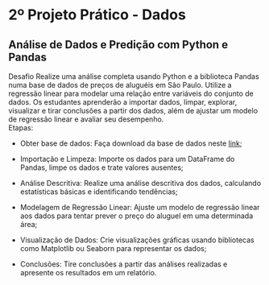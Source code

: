 
# 2º Projeto Prático - Dados
## Análise de Dados e Predição com Python e Pandas


Desafio
Realize uma análise completa usando Python e a biblioteca Pandas numa base de dados de preços de aluguéis em São Paulo. Utilize a regressão linear para modelar uma relação entre variáveis do conjunto de dados. Os estudantes aprenderão a importar dados, limpar, explorar, visualizar e tirar conclusões a partir dos dados, além de ajustar um modelo de regressão linear e avaliar seu desempenho.<br>
Etapas:
* Obter base de dados: Faça download da base de dados neste [link](https://drive.google.com/file/d/1DcS1VgGGVa5O6JHuD7ZeKmxgI1ejCw4m/view?usp=sharing);
* Importação e Limpeza: Importe os dados para um DataFrame do Pandas, limpe os dados e trate valores ausentes;
* Análise Descritiva: Realize uma análise descritiva dos dados, calculando estatísticas básicas e identificando tendências;

* Modelagem de Regressão Linear: Ajuste um modelo de regressão linear aos dados para tentar prever o preço do aluguel em uma determinada área;
* Visualização de Dados: Crie visualizações gráficas usando bibliotecas como Matplotlib ou Seaborn para representar os dados;
* Conclusões: Tire conclusões a partir das análises realizadas e apresente os resultados em um relatório.
